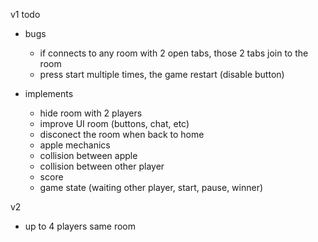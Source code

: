 v1
todo

- bugs
  - if connects to any room with 2 open tabs, those 2 tabs join to the room
  - press start multiple times, the game restart (disable button)
- implements

  - hide room with 2 players
  - improve UI room (buttons, chat, etc)
  - disconect the room when back to home
  - apple mechanics
  - collision between apple
  - collision between other player
  - score
  - game state (waiting other player, start, pause, winner)

v2

- up to 4 players same room
